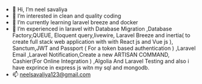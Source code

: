- 👋 Hi, I’m neel savaliya
- 👀 I’m interested in clean and quality coding 
- 🌱 I’m currently learning laravel breeze and docker
- 🦾 I’m experienced in laravel with Database Migration ,Database Factory,QUEUE, Eloquent query,livewire, Laravel Breeze and inertia( to create full stack web application with with React js and Vue js ), Sanctum,JWT and Passport ( For a token based authentication  ) ,Laravel Email ,Laravel Notification,Create a new ARTISAN COMMAND, Cashier(For Online Integration ) ,Algolia And Laravel Testing and also i have exprince in express js witn my sql and mongodb.
- 📫 neelsavaliya123@gmail.com

<!---
neelsavaliya33/neelsavaliya33 is a ✨ special ✨ repository because its `README.md` (this file) appears on your GitHub profile.
You can click the Preview link to take a look at your changes.
--->
